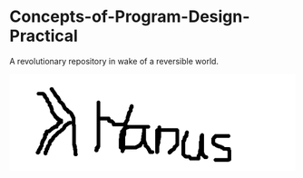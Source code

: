 # Concepts-of-Program-Design-Practical
A revolutionary repository in wake of a reversible world.

![Hanus logo](logo.png)

